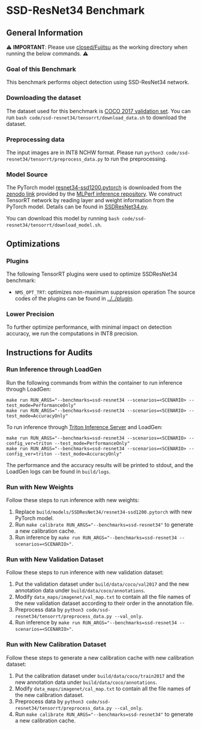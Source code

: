 # SSD-ResNet34 Benchmark

## General Information

:warning: **IMPORTANT**: Please use [closed/Fujitsu](closed/Fujitsu) as the working directory when
running the below commands. :warning:

### Goal of this Benchmark

This benchmark performs object detection using SSD-ResNet34 network.

### Downloading the dataset

The dataset used for this benchmark is [COCO 2017 validation set](http://images.cocodataset.org/zips/val2017.zip). You can run `bash code/ssd-resnet34/tensorrt/download_data.sh` to download the dataset.

### Preprocessing data

The input images are in INT8 NCHW format. Please run `python3 code/ssd-resnet34/tensorrt/preprocess_data.py` to run the preprocessing.

### Model Source

The PyTorch model [resnet34-ssd1200.pytorch](resnet34-ssd1200.pytorch) is downloaded from the [zenodo link](https://zenodo.org/record/3236545/files/resnet34-ssd1200.pytorch) provided by the [MLPerf inference repository](https://github.com/mlcommons/inference/tree/master/vision/classification_and_detection). We construct TensorRT network by reading layer and weight information from the PyTorch model. Details can be found in [SSDResNet34.py](SSDResNet34.py).

You can download this model by running `bash code/ssd-resnet34/tensorrt/download_model.sh`.

## Optimizations

### Plugins

The following TensorRT plugins were used to optimize SSDResNet34 benchmark:
- `NMS_OPT_TRT`: optimizes non-maximum suppression operation
The source codes of the plugins can be found in [../../plugin](../../plugin).

### Lower Precision

To further optimize performance, with minimal impact on detection accuracy, we run the computations in INT8 precision.

## Instructions for Audits

### Run Inference through LoadGen

Run the following commands from within the container to run inference through LoadGen:

```
make run RUN_ARGS="--benchmarks=ssd-resnet34 --scenarios=<SCENARIO> --test_mode=PerformanceOnly"
make run RUN_ARGS="--benchmarks=ssd-resnet34 --scenarios=<SCENARIO> --test_mode=AccuracyOnly"
```

To run inference through [Triton Inference Server](https://github.com/triton-inference-server/server) and LoadGen:

```
make run RUN_ARGS="--benchmarks=ssd-resnet34 --scenarios=<SCENARIO> --config_ver=triton --test_mode=PerformanceOnly"
make run RUN_ARGS="--benchmarks=ssd-resnet34 --scenarios=<SCENARIO> --config_ver=triton --test_mode=AccuracyOnly"
```

The performance and the accuracy results will be printed to stdout, and the LoadGen logs can be found in `build/logs`.

### Run with New Weights

Follow these steps to run inference with new weights:

1. Replace `build/models/SSDResNet34/resnet34-ssd1200.pytorch` with new PyTorch model.
2. Run `make calibrate RUN_ARGS="--benchmarks=ssd-resnet34"` to generate a new calibration cache.
3. Run inference by `make run RUN_ARGS="--benchmarks=ssd-resnet34 --scenarios=<SCENARIO>"`.

### Run with New Validation Dataset

Follow these steps to run inference with new validation dataset:

1. Put the validation dataset under `build/data/coco/val2017` and the new annotation data under `build/data/coco/annotations`.
2. Modify `data_maps/imagenet/val_map.txt` to contain all the file names of the new validation dataset according to their order in the annotation file.
3. Preprocess data by `python3 code/ssd-resnet34/tensorrt/preprocess_data.py --val_only`.
4. Run inference by `make run RUN_ARGS="--benchmarks=ssd-resnet34 --scenarios=<SCENARIO>"`.

### Run with New Calibration Dataset

Follow these steps to generate a new calibration cache with new calibration dataset:

1. Put the calibration dataset under `build/data/coco/train2017` and the new annotation data under `build/data/coco/annotations`.
2. Modify `data_maps/imagenet/cal_map.txt` to contain all the file names of the new calibration dataset.
3. Preprocess data by `python3 code/ssd-resnet34/tensorrt/preprocess_data.py --cal_only`.
4. Run `make calibrate RUN_ARGS="--benchmarks=ssd-resnet34"` to generate a new calibration cache.
